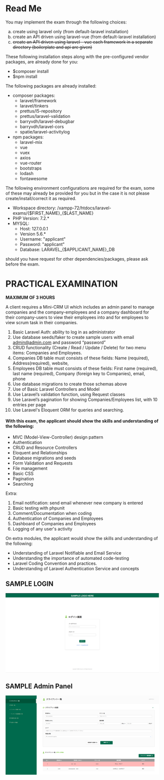 # Read Me

You may implement the exam through the following choices:<br>

<ol type="a">
<li>create using laravel only (from default-laravel installation)</li>
<li>create an API driven using laravel-vue (from default-laravel installation)</li>
<li><strike>create an API driven using laravel - vue each framework in a separate directory (boilerplate and api are given)</strike> </li>
</ol>

These following installation steps along with the pre-configured vendor packages, are already done for you:

-   \$composer install
-   \$npm install

The following packages are already installed:<br>

-   composer packages:
    -   laravel/framework
    -   laravel/tinkers
    -   prettus/l5-repository
    -   prettus/laravel-validation
    -   barryvdh/laravel-debugbar
    -   barryvdh/laravel-cors
    -   spatie/laravel-activitylog
-   npm packages:
    -   laravel-mix
    -   vue
    -   vuex
    -   axios
    -   vue-router
    -   bootstraps
    -   lodash
    -   fontawesome

The following environment configurations are required for the exam, some of these may already be provided for you but in the case it is not please create/install/correct it as required.

-   Workspace directory: /xampp-72/htdocs/laravel-exams/{$FIRST_NAME}_{\$LAST_NAME}
-   PHP Version: 7.2.\*
-   MYSQL:
    -   Host: 127.0.0.1
    -   Version 5.6.\*
    -   Username: "applicant"
    -   Password: "applicant"
    -   Database: LARAVEL\_{\$APPLICANT_NAME}\_DB

should you have request for other dependencies/packages, please ask before the exam.

# PRACTICAL EXAMINATION

**MAXIMUM OF 3 HOURS**

A client requires a Mini-CRM UI which includes an admin panel to manage companies and the company-employees and a company dashboard for their company-users to view their employees into and for employees to view scrum task in their companies.

1. Basic Laravel Auth: ability to log in as administrator
2. Use database seeds/faker to create sample users with email admin@admin.com and password “password”
3. CRUD functionality (Create / Read / Update / Delete) for two menu items: Companies and Employees.
4. Companies DB table must consists of these fields: Name (required), Address(required), website,
5. Employees DB table must consists of these fields: First name (required), last name (required), Company (foreign key to Companies), email, phone
6. Use database migrations to create those schemas above
7. Use of Basic Laravel Controllers and Model
8. Use Laravel’s validation function, using Request classes
9. Use Laravel’s pagination for showing Companies/Employees list, with 10 entries per page
10. Use Laravel's Eloquent ORM for queries and searching.

#### With this exam, the applicant should show the skills and understanding of the following:

-   MVC (Model-View-Controller) design pattern
-   Authentication
-   CRUD and Resource Controllers
-   Eloquent and Relationships
-   Database migrations and seeds
-   Form Validation and Requests
-   File management
-   Basic CSS
-   Pagination
-   Searching

Extra:

1. Email notification: send email whenever new company is entered
2. Basic testing with phpunit
3. Comment/Documentation when coding
4. Authentication of Companies and Employees
5. Dashboard of Companies and Employees
6. Logging of any user's activity

On extra modules, the applicant would show the skills and understanding of the following:

-   Understanding of Laravel Notifiable and Email Service
-   Understanding the importance of automated code-testing
-   Laravel Coding Convention and practices.
-   Understanding of Laravel Authentication Service and concepts

## SAMPLE LOGIN

![An old rock in the desert](resources/images/sample-login.png "Sample Login Page")

## SAMPLE Admin Panel

![An old rock in the desert](resources/images/sample-dashboard.png "Sample Dashdmin Panel")
